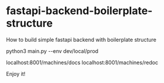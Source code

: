 # fastapi-backend-boilerplate-structure
How to build simple fastapi backend with boilerplate structure

python3 main.py --env dev/local/prod

localhost:8001/machines/docs
localhost:8001/machines/redoc

Enjoy it!